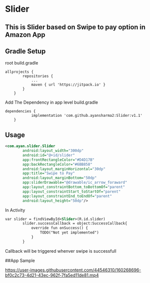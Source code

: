 # Slider


## This is Slider based on Swipe to pay option in Amazon App

Gradle Setup
----------

root build.gradle
```
allprojects {
		repositories {
			...
			maven { url 'https://jitpack.io' }
		}
	}
```

Add The Dependency in app level build.gradle

```
dependencies {
	        implementation 'com.github.ayansharma2:Slider:v1.1'
	}

```


Usage
-----
```xml
<com.ayan.slider.Slider
        android:layout_width="300dp"
        android:id="@+id/slider"
        app:frontRectangleColor="#D4D17B"
        app:backRectangleColor="#6BB858"
        android:layout_marginHorizontal="30dp"
        app:title="Swipe to Pay"
        android:layout_marginBottom="50dp"
        app:sliderDrawable="@drawable/ic_arrow_foraward"
        app:layout_constraintBottom_toBottomOf="parent"
        app:layout_constraintStart_toStartOf="parent"
        app:layout_constraintEnd_toEndOf="parent"
        android:layout_height="50dp"/>
```


In Activity


```xml
var slider = findViewById<Slider>(R.id.slider)        
        slider.successCallback = object:SuccessCallback{
            override fun onSuccess() {
                TODO("Not yet implemented")
            }
        }
```
Callback will be triggered whenver swipe is successfull

##App Sample





https://user-images.githubusercontent.com/44546310/160268696-bf0c2c73-4d21-43ec-962f-7fa5ed11de81.mp4



